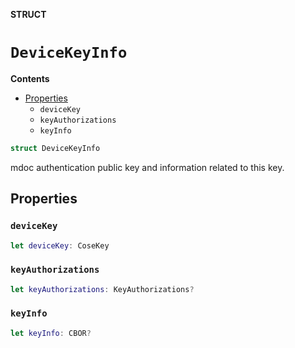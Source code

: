 **STRUCT**

# `DeviceKeyInfo`

**Contents**

- [Properties](#properties)
  - `deviceKey`
  - `keyAuthorizations`
  - `keyInfo`

```swift
struct DeviceKeyInfo
```

mdoc authentication public key and information related to this key.

## Properties
### `deviceKey`

```swift
let deviceKey: CoseKey
```

### `keyAuthorizations`

```swift
let keyAuthorizations: KeyAuthorizations?
```

### `keyInfo`

```swift
let keyInfo: CBOR?
```
